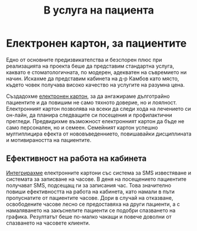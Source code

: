 ﻿---
layout: post
order: 7
rel: /about/kambov/it
service: /services/it
project: /portfolio/kambov
parent: /home
header: compact
display: summary postcard
title: В услуга на пациента
description: Създадохме електронен картон, за да ангажираме дълготрайно пациентите и да повишим тяхното доверие и лоялност.
summary: Създадохме електронен картон, за да ангажираме дълготрайно пациентите и да повишим не само тяхното доверие, но и лоялност.Електронният картон позволява на всеки да следи хода на лечението си он-лайн, да планира следващите си посещения и профилактични прегледи. Предвидихме възможност електронният картон да бъде не само персонален, но и семеен.
image: /business/kambov/it.jpg
featured: true
preview: /business/kambov/e-preview.jpg
featuredOrder: 18
---
# Електронен картон, за пациентите
Едно от основните предизвикателства и безспорен плюс при реализацията на проекта беше да представим стандартна услуга, каквато е стоматологичната, по модерен, адекватен на съвремието ни начин. Искахме да представим кабинета на д-р Камбов като място, където човек получава високо качество на услугите на разумна цена.

Създадохме [електронен картон](http://e.kambov.com/), за да ангажираме дълготрайно пациентите и да повишим не само тяхното доверие, но и лоялност. Електронният картон позволява на всеки да следи хода на лечението си он-лайн, да планира следващите си посещения и профилактични прегледи. Предвидихме възможност електронният картон да бъде не само персонален, но и семеен. Семейният картон успешно мултиплицира ефекта от нововъведеннието, повишавайки дисциплината и мотивираността на пациентите.

## Eфективност на работа на кабинета
[Интегрирахме](./../../маркетинг/информационни-технологии.html) електронните картони със система за SMS известяване и системата за записване на часове. В деня на посещението пациентите получават SMS, подсещащ ги за записания час. Това значително повиши ефективността на работа на кабинета, като намали в пъти пропуснатите от пациентите часове. Дори в случай на отказване, освободените часове лесно се предоставяха на други пациенти, а с намаляването на закъснелите пациенти се подобри спазването на графика. Резултатът беше по-малко чакащи и повече доволни от спазването на часовете клиенти.